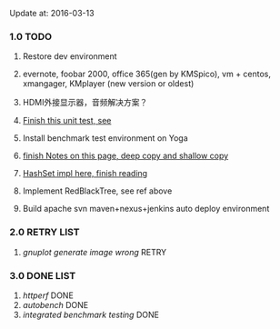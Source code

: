 Update at: 2016-03-13

### 1.0 TODO
1. Restore dev environment
1. evernote, foobar 2000, office 365(gen by KMSpico), vm + centos, xmangager, KMplayer (new version or oldest)
1. HDMI外接显示器，音频解决方案？


1. [Finish this unit test, see <java-study>](http://www.cnblogs.com/peida/p/Guava_Cache.html)

1. Install benchmark test environment on Yoga
1. [finish Notes on this page, deep copy and shallow copy](http://droidyue.com/blog/2016/05/15/dive-into-java-clone/?hmsr=toutiao.io&utm_medium=toutiao.io&utm_source=toutiao.io)
1. [HashSet impl here, finish reading](http://tengj.top/2016/04/15/javajh3hashmap/)
1. Implement RedBlackTree, see ref above
1. Build apache svn maven+nexus+jenkins auto deploy environment

### 2.0 RETRY LIST
1. _gnuplot generate image wrong_  RETRY

### 3.0 DONE LIST
1. _httperf_  DONE
1. _autobench_ DONE
1. _integrated benchmark testing_  DONE
